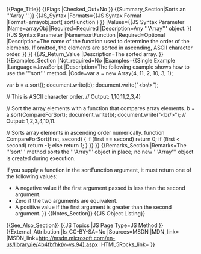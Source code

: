 {{Page_Title}}
{{Flags
|Checked_Out=No
}}
{{Summary_Section|Sorts an '''Array'''.}}
{{JS_Syntax
|Formats={{JS Syntax Format
|Format=arrayobj.sort( sortFunction )
}}
|Values={{JS Syntax Parameter
|Name=arrayObj
|Required=Required
|Description=Any '''Array''' object.
}}{{JS Syntax Parameter
|Name=sortFunction
|Required=Optional
|Description=The name of the function used to determine the order of the elements. If omitted, the elements are sorted in ascending, ASCII character order.
}}
}}
{{JS_Return_Value
|Description=The sorted array.
}}
{{Examples_Section
|Not_required=No
|Examples={{Single Example
|Language=JavaScript
|Description=The following example shows how to use the '''sort''' method.
|Code=var a = new Array(4, 11, 2, 10, 3, 1);
 
 var b = a.sort();
 document.write(b);
 document.write("&lt;br/&gt;");
 
 // This is ASCII character order.
 // Output: 1,10,11,2,3,4)
 
 // Sort the array elements with a function that compares array elements.
 b = a.sort(CompareForSort);
 document.write(b);
 document.write("&lt;br/&gt;");
 // Output: 1,2,3,4,10,11.
 
 // Sorts array elements in ascending order numerically.
 function CompareForSort(first, second)
 {
     if (first == second)
         return 0;
     if (first &lt; second)
         return -1;
     else
         return 1; 
 }
}}
}}
{{Remarks_Section
|Remarks=The '''sort''' method sorts the '''Array''' object in place; no new '''Array''' object is created during execution.

If you supply a function in the sortFunction argument, it must return one of the following values:

* A negative value if the first argument passed is less than the second argument.
* Zero if the two arguments are equivalent.
* A positive value if the first argument is greater than the second argument.
}}
{{Notes_Section}}
{{JS Object Listing}}

{{See_Also_Section}}
{{JS Topics
|JS Page Type=JS Method
}}
{{External_Attribution
|Is_CC-BY-SA=No
|Sources=MSDN
|MDN_link=
|MSDN_link=http://msdn.microsoft.com/en-us/library/ie/4b4fbfhk(v=vs.94).aspx
|HTML5Rocks_link=
}}